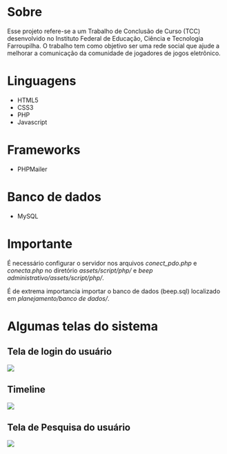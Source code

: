 # Sobre
Esse projeto refere-se a um Trabalho de Conclusão de Curso (TCC) desenvolvido no Instituto Federal de Educação, Ciência e Tecnologia Farroupilha. O trabalho tem como objetivo ser uma rede social que ajude a melhorar a comunicação da comunidade de jogadores de jogos eletrônico.

# Linguagens
<ul>
<li>HTML5</li>
<li>CSS3</li>
<li>PHP</li>
<li>Javascript</li>
</ul>

# Frameworks
<ul>
<li>PHPMailer</li>
</ul>

# Banco de dados
<ul>
<li>MySQL</li>
</ul>

# Importante
</p>É necessário configurar o servidor nos arquivos <i>conect_pdo.php</i> e <i>conecta.php</i> no diretório <i>assets/script/php/</i> e <i>beep administrativo/assets/script/php/</i>.</p>
<p>É de extrema importancia importar o banco de dados (beep.sql) localizado em <i>planejamento/banco de dados/</i>.</p>

# Algumas telas do sistema
<h2>Tela de login do usuário</h2>
<img src='https://user-images.githubusercontent.com/105812422/211375115-1312f9ab-08ba-451a-a900-e236c1b0e4b4.png'>

<h2>Timeline</h2>
<img src="https://user-images.githubusercontent.com/105812422/211376350-a8d6761a-31e0-412d-9d82-6f2485229951.png">

<h2>Tela de Pesquisa do usuário</h2>
<img src='https://user-images.githubusercontent.com/105812422/211377272-a93f43ae-a2f9-48e7-964d-f69a9b59400b.png'>
